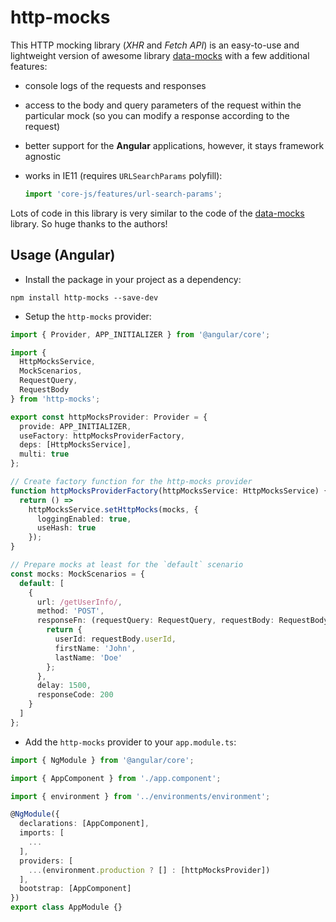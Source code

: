 # http-mocks

This HTTP mocking library (_XHR_ and _Fetch API_) is an easy-to-use and lightweight version of awesome library [data-mocks](https://github.com/ovotech/data-mocks) with a few additional features:

- console logs of the requests and responses
- access to the body and query parameters of the request within the particular mock (so you can modify a response according to the request)
- better support for the **Angular** applications, however, it stays framework agnostic
- works in IE11 (requires `URLSearchParams` polyfill):

  ```ts
  import 'core-js/features/url-search-params';
  ```

Lots of code in this library is very similar to the code of the [data-mocks](https://github.com/ovotech/data-mocks) library. So huge thanks to the authors!

## Usage (Angular)

- Install the package in your project as a dependency:

```
npm install http-mocks --save-dev
```

- Setup the `http-mocks` provider:

```ts
import { Provider, APP_INITIALIZER } from '@angular/core';

import {
  HttpMocksService,
  MockScenarios,
  RequestQuery,
  RequestBody
} from 'http-mocks';

export const httpMocksProvider: Provider = {
  provide: APP_INITIALIZER,
  useFactory: httpMocksProviderFactory,
  deps: [HttpMocksService],
  multi: true
};

// Create factory function for the http-mocks provider
function httpMocksProviderFactory(httpMocksService: HttpMocksService) {
  return () =>
    httpMocksService.setHttpMocks(mocks, {
      loggingEnabled: true,
      useHash: true
    });
}

// Prepare mocks at least for the `default` scenario
const mocks: MockScenarios = {
  default: [
    {
      url: /getUserInfo/,
      method: 'POST',
      responseFn: (requestQuery: RequestQuery, requestBody: RequestBody) => {
        return {
          userId: requestBody.userId,
          firstName: 'John',
          lastName: 'Doe'
        };
      },
      delay: 1500,
      responseCode: 200
    }
  ]
};
```

- Add the `http-mocks` provider to your `app.module.ts`:

```ts
import { NgModule } from '@angular/core';

import { AppComponent } from './app.component';

import { environment } from '../environments/environment';

@NgModule({
  declarations: [AppComponent],
  imports: [
    ...
  ],
  providers: [
    ...(environment.production ? [] : [httpMocksProvider])
  ],
  bootstrap: [AppComponent]
})
export class AppModule {}
```
